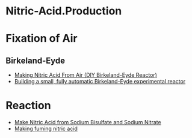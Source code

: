 # Nitric-Acid.Production

# Fixation of Air
## Birkeland-Eyde
- [Making Nitric Acid From Air (DIY Birkeland-Eyde Reactor)](https://youtu.be/4spP-L-RuGY)
- [Building a small, fully automatic Birkeland-Eyde experimental reactor](https://youtu.be/L9KpFKQ7brY)

# Reaction
- [Make Nitric Acid from Sodium Bisulfate and Sodium Nitrate](https://youtu.be/CqzrTxshOXM)
- [Making fuming nitric acid](https://youtu.be/QmCdrDLyNXQ)
